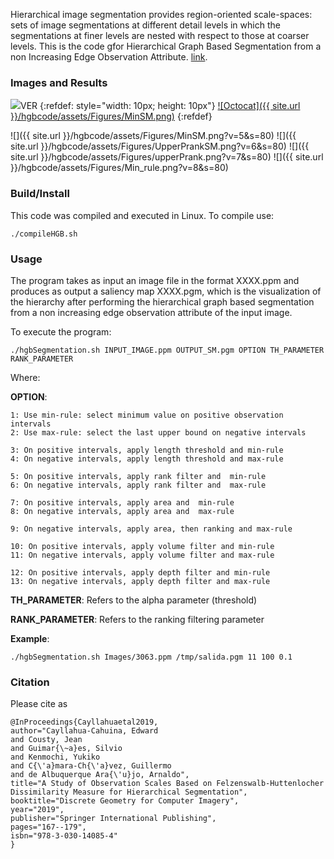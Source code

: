 Hierarchical image segmentation provides region-oriented scale-spaces:
sets of image segmentations at different detail levels in which the
segmentations at finer levels are nested with respect to those at
coarser levels. This is the code gfor Hierarchical Graph Based Segmentation from a non Increasing Edge Observation Attribute. [link](https://link.springer.com/chapter/10.1007/978-3-030-14085-4_14). 

### Images and Results
![](https://cayllahe.github.io/hgbcode/assets/Figures/2010_000666.png?v=4&s=30)VER
{:refdef: style="width: 10px; height: 10px"}
[![Octocat]({{ site.url }}/hgbcode/assets/Figures/MinSM.png)](./somelink)
{:refdef}


![]({{ site.url }}/hgbcode/assets/Figures/MinSM.png?v=5&s=80) 
![]({{ site.url }}/hgbcode/assets/Figures/UpperPrankSM.png?v=6&s=80)
![]({{ site.url }}/hgbcode/assets/Figures/upperPrank.png?v=7&s=80)
![]({{ site.url }}/hgbcode/assets/Figures/Min_rule.png?v=8&s=80)

### Build/Install
This code was compiled and executed in Linux. To compile use:
``` 
./compileHGB.sh
```
### Usage 
The program takes as input an image file in the format XXXX.ppm and produces as output a saliency map XXXX.pgm, which is the visualization of the hierarchy after performing the hierarchical graph based segmentation from a non increasing edge observation attribute of the input image. 

To execute the program: 

```
./hgbSegmentation.sh INPUT_IMAGE.ppm OUTPUT_SM.pgm OPTION TH_PARAMETER RANK_PARAMETER
```
Where:  

**OPTION**:

```
1: Use min-rule: select minimum value on positive observation intervals
2: Use max-rule: select the last upper bound on negative intervals

3: On positive intervals, apply length threshold and min-rule
4: On negative intervals, apply length threshold and max-rule

5: On positive intervals, apply rank filter and  min-rule
6: On negative intervals, apply rank filter and  max-rule

7: On positive intervals, apply area and  min-rule
8: On negative intervals, apply area and  max-rule

9: On negative intervals, apply area, then ranking and max-rule

10: On positive intervals, apply volume filter and min-rule
11: On negative intervals, apply volume filter and max-rule

12: On positive intervals, apply depth filter and min-rule
13: On negative intervals, apply depth filter and max-rule
```

**TH_PARAMETER**: Refers to the  alpha parameter (threshold) 

**RANK_PARAMETER**: Refers to the ranking filtering parameter

**Example**: 
```
./hgbSegmentation.sh Images/3063.ppm /tmp/salida.pgm 11 100 0.1 
```

### Citation 
Please cite as

```
@InProceedings{Cayllahuaetal2019,
author="Cayllahua-Cahuina, Edward
and Cousty, Jean
and Guimar{\~a}es, Silvio
and Kenmochi, Yukiko
and C{\'a}mara-Ch{\'a}vez, Guillermo
and de Albuquerque Ara{\'u}jo, Arnaldo",
title="A Study of Observation Scales Based on Felzenswalb-Huttenlocher Dissimilarity Measure for Hierarchical Segmentation",
booktitle="Discrete Geometry for Computer Imagery",
year="2019",
publisher="Springer International Publishing",
pages="167--179",
isbn="978-3-030-14085-4"
}
```


